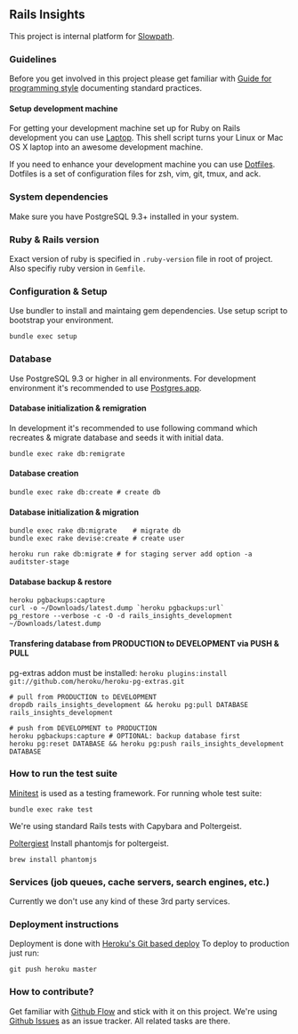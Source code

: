 ## Rails Insights
This project is internal platform for [Slowpath](http://slowpath.com).


### Guidelines
Before you get involved in this project please get familiar with [Guide for programming style](http://github.com/thoughtbot/guides) documenting standard practices.

#### Setup development machine
For getting your development machine set up for Ruby on Rails development you can use [Laptop](http://github.com/thoughtbot/laptop). This shell script turns your Linux or Mac OS X laptop into an awesome development machine.

If you need to enhance your development machine you can use [Dotfiles](http://github.com/thoughtbot/dotfiles).
Dotfiles is a set of configuration files for zsh, vim, git, tmux, and ack.


### System dependencies
Make sure you have PostgreSQL 9.3+ installed in your system.


### Ruby & Rails version
Exact version of ruby is specified in `.ruby-version` file in root of project. Also specifiy ruby version in `Gemfile`.


### Configuration & Setup
Use bundler to install and maintaing gem dependencies. Use setup script to bootstrap your environment.

    bundle exec setup


### Database
Use PostgreSQL 9.3 or higher in all environments. For development environment it's recommended to use [Postgres.app](http://postgresapp.com/).

#### Database initialization & remigration
In development it's recommended to use following command which recreates & migrate database and seeds it with initial data.

    bundle exec rake db:remigrate

#### Database creation
    bundle exec rake db:create # create db

#### Database initialization & migration
    bundle exec rake db:migrate    # migrate db
    bundle exec rake devise:create # create user

    heroku run rake db:migrate # for staging server add option -a auditster-stage

#### Database backup & restore
    heroku pgbackups:capture
    curl -o ~/Downloads/latest.dump `heroku pgbackups:url`
    pg_restore --verbose -c -O -d rails_insights_development ~/Downloads/latest.dump

#### Transfering database from PRODUCTION to DEVELOPMENT via PUSH & PULL
pg-extras addon must be installed: `heroku plugins:install git://github.com/heroku/heroku-pg-extras.git`

    # pull from PRODUCTION to DEVELOPMENT
    dropdb rails_insights_development && heroku pg:pull DATABASE rails_insights_development

    # push from DEVELOPMENT to PRODUCTION
    heroku pgbackups:capture # OPTIONAL: backup database first
    heroku pg:reset DATABASE && heroku pg:push rails_insights_development DATABASE


### How to run the test suite
[Minitest](http://docs.seattlerb.org/minitest/) is used as a testing framework. For running whole test suite:

    bundle exec rake test

We're using standard Rails tests with Capybara and Poltergeist.

[Poltergiest](https://github.com/teampoltergeist/poltergeist)
Install phantomjs for poltergeist.

    brew install phantomjs


### Services (job queues, cache servers, search engines, etc.)
Currently we don't use any kind of these 3rd party services.


### Deployment instructions
Deployment is done with [Heroku's Git based deploy](https://devcenter.heroku.com/articles/git)
To deploy to production just run:

    git push heroku master

### How to contribute?
Get familiar with [Github Flow](https://guides.github.com/introduction/flow/index.html) and stick with it on this project.
We're using [Github Issues](https://github.com/slowpath/rails-insights/issues) as an issue tracker. All related tasks are there.
